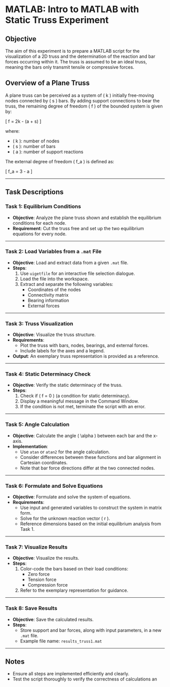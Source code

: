 # MATLAB: Intro to MATLAB with Static Truss Experiment

## Objective
The aim of this experiment is to prepare a MATLAB script for the visualization of a 2D truss and the determination of the reaction and bar forces occurring within it. The truss is assumed to be an ideal truss, meaning the bars only transmit tensile or compressive forces.

## Overview of a Plane Truss
A plane truss can be perceived as a system of \( k \) initially free-moving nodes connected by \( s \) bars. By adding support connections to bear the truss, the remaining degree of freedom \( f \) of the bounded system is given by:

\[ f = 2k - (a + s) \]

where:  
- \( k \): number of nodes  
- \( s \): number of bars  
- \( a \): number of support reactions  

The external degree of freedom \( f_a \) is defined as:

\[ f_a = 3 - a \]

---

## Task Descriptions

### Task 1: Equilibrium Conditions
- **Objective**: Analyze the plane truss shown and establish the equilibrium conditions for each node.
- **Requirement**: Cut the truss free and set up the two equilibrium equations for every node.

---

### Task 2: Load Variables from a `.mat` File
- **Objective**: Load and extract data from a given `.mat` file.
- **Steps**:
  1. Use `uigetfile` for an interactive file selection dialogue.
  2. Load the file into the workspace.
  3. Extract and separate the following variables:
     - Coordinates of the nodes
     - Connectivity matrix
     - Bearing information
     - External forces

---

### Task 3: Truss Visualization
- **Objective**: Visualize the truss structure.
- **Requirements**:
  - Plot the truss with bars, nodes, bearings, and external forces.
  - Include labels for the axes and a legend.
- **Output**: An exemplary truss representation is provided as a reference.

---

### Task 4: Static Determinacy Check
- **Objective**: Verify the static determinacy of the truss.
- **Steps**:
  1. Check if \( f = 0 \) (a condition for static determinacy).
  2. Display a meaningful message in the Command Window.
  3. If the condition is not met, terminate the script with an error.

---

### Task 5: Angle Calculation
- **Objective**: Calculate the angle \( \alpha \) between each bar and the x-axis.
- **Implementation**:
  - Use `atan` or `atan2` for the angle calculation.
  - Consider differences between these functions and bar alignment in Cartesian coordinates.
  - Note that bar force directions differ at the two connected nodes.

---

### Task 6: Formulate and Solve Equations
- **Objective**: Formulate and solve the system of equations.
- **Requirements**:
  - Use input and generated variables to construct the system in matrix form.
  - Solve for the unknown reaction vector \( r \).
  - Reference dimensions based on the initial equilibrium analysis from Task 1.

---

### Task 7: Visualize Results
- **Objective**: Visualize the results.
- **Steps**:
  1. Color-code the bars based on their load conditions:
     - Zero force
     - Tension force
     - Compression force
  2. Refer to the exemplary representation for guidance.

---

### Task 8: Save Results
- **Objective**: Save the calculated results.
- **Steps**:
  - Store support and bar forces, along with input parameters, in a new `.mat` file.
  - Example file name: `results_truss1.mat`

---

## Notes
- Ensure all steps are implemented efficiently and clearly.
- Test the script thoroughly to verify the correctness of calculations an

